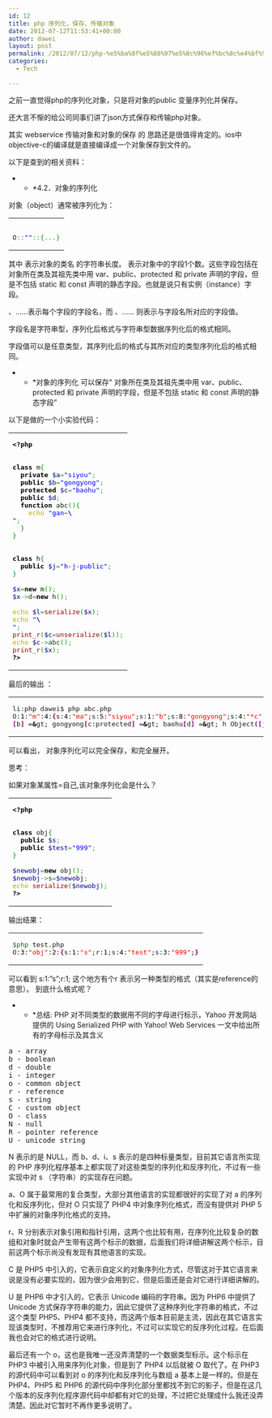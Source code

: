 ```yaml
---
id: 12
title: php 序列化，保存、传输对象
date: 2012-07-12T11:53:41+00:00
author: dawei
layout: post
permalink: /2012/07/12/php-%e5%ba%8f%e5%88%97%e5%8c%96%ef%bc%8c%e4%bf%9d%e5%ad%98%e3%80%81%e4%bc%a0%e8%be%93%e5%af%b9%e8%b1%a1/
categories:
  - Tech

---
```

之前一直觉得php的序列化对象，只是将对象的public 变量序列化并保存。
  
还大言不惭的给公司同事们讲了json方式保存和传输php对象。
  
其实 webservice 传输对象和对象的保存 的 思路还是很值得肯定的。ios中objective-c的编译就是直接编译成一个对象保存到文件的。
  
以下是查到的相关资料：

* * *4.2．对象的序列化


  
对象（object）通常被序列化为：</p> 

<div class="wp_syntax">
  <table>
    <tr>
      <td class="code">
        <pre class="php" style="font-family:monospace;">&nbsp;
O<span style="color: #339933;">::</span><span style="color: #0000ff;">""</span><span style="color: #339933;">::</span><span style="color: #009900;">&#123;</span><span style="color: #339933;">...</span><span style="color: #009900;">&#125;</span></pre>
      </td>
    </tr>
  </table>
</div>

其中 表示对象的类名 的字符串长度。 表示对象中的字段1个数。这些字段包括在对象所在类及其祖先类中用 var、public、protected 和 private 声明的字段，但是不包括 static 和 const 声明的静态字段。也就是说只有实例（instance）字段。
  
、……表示每个字段的字段名，而 、…… 则表示与字段名所对应的字段值。
  
字段名是字符串型，序列化后格式与字符串型数据序列化后的格式相同。
  
字段值可以是任意类型，其序列化后的格式与其所对应的类型序列化后的格式相同。

* * *对象的序列化 可以保存“ 对象所在类及其祖先类中用 var、public、protected 和 private 声明的字段，但是不包括 static 和 const 声明的静态字段”


  
以下是做的一个小实验代码：</p> 

<div class="wp_syntax">
  <table>
    <tr>
      <td class="code">
        <pre class="php" style="font-family:monospace;"><span style="color: #000000; font-weight: bold;">&lt;?php</span>
&nbsp;
&nbsp;
<span style="color: #000000; font-weight: bold;">class</span> m<span style="color: #009900;">&#123;</span>
  <span style="color: #000000; font-weight: bold;">private</span> <span style="color: #000088;">$a</span><span style="color: #339933;">=</span><span style="color: #0000ff;">"siyou"</span><span style="color: #339933;">;</span>
  <span style="color: #000000; font-weight: bold;">public</span> <span style="color: #000088;">$b</span><span style="color: #339933;">=</span><span style="color: #0000ff;">"gongyong"</span><span style="color: #339933;">;</span>
  <span style="color: #000000; font-weight: bold;">protected</span> <span style="color: #000088;">$c</span><span style="color: #339933;">=</span><span style="color: #0000ff;">"baohu"</span><span style="color: #339933;">;</span>
  <span style="color: #000000; font-weight: bold;">public</span> <span style="color: #000088;">$d</span><span style="color: #339933;">;</span>
  <span style="color: #000000; font-weight: bold;">function</span> abc<span style="color: #009900;">&#40;</span><span style="color: #009900;">&#41;</span><span style="color: #009900;">&#123;</span>
    <span style="color: #b1b100;">echo</span> <span style="color: #0000ff;">"gan~<span style="color: #000099; font-weight: bold;">\
</span>"</span><span style="color: #339933;">;</span>
  <span style="color: #009900;">&#125;</span>
<span style="color: #009900;">&#125;</span>
&nbsp;
&nbsp;
<span style="color: #000000; font-weight: bold;">class</span> h<span style="color: #009900;">&#123;</span>
  <span style="color: #000000; font-weight: bold;">public</span> <span style="color: #000088;">$j</span><span style="color: #339933;">=</span><span style="color: #0000ff;">"h-j-public"</span><span style="color: #339933;">;</span>
<span style="color: #009900;">&#125;</span>
&nbsp;
<span style="color: #000088;">$x</span><span style="color: #339933;">=</span><span style="color: #000000; font-weight: bold;">new</span> m<span style="color: #009900;">&#40;</span><span style="color: #009900;">&#41;</span><span style="color: #339933;">;</span>
<span style="color: #000088;">$x</span><span style="color: #339933;">-&gt;</span><span style="color: #004000;">d</span><span style="color: #339933;">=</span><span style="color: #000000; font-weight: bold;">new</span> h<span style="color: #009900;">&#40;</span><span style="color: #009900;">&#41;</span><span style="color: #339933;">;</span>
&nbsp;
<span style="color: #b1b100;">echo</span> <span style="color: #000088;">$l</span><span style="color: #339933;">=</span><span style="color: #990000;">serialize</span><span style="color: #009900;">&#40;</span><span style="color: #000088;">$x</span><span style="color: #009900;">&#41;</span><span style="color: #339933;">;</span>
<span style="color: #b1b100;">echo</span> <span style="color: #0000ff;">"<span style="color: #000099; font-weight: bold;">\
</span>"</span><span style="color: #339933;">;</span>
<span style="color: #990000;">print_r</span><span style="color: #009900;">&#40;</span><span style="color: #000088;">$c</span><span style="color: #339933;">=</span><span style="color: #990000;">unserialize</span><span style="color: #009900;">&#40;</span><span style="color: #000088;">$l</span><span style="color: #009900;">&#41;</span><span style="color: #009900;">&#41;</span><span style="color: #339933;">;</span>
<span style="color: #b1b100;">echo</span> <span style="color: #000088;">$c</span><span style="color: #339933;">-&gt;</span><span style="color: #004000;">abc</span><span style="color: #009900;">&#40;</span><span style="color: #009900;">&#41;</span><span style="color: #339933;">;</span>
<span style="color: #990000;">print_r</span><span style="color: #009900;">&#40;</span><span style="color: #000088;">$x</span><span style="color: #009900;">&#41;</span><span style="color: #339933;">;</span>
<span style="color: #000000; font-weight: bold;">?&gt;</span></pre>
      </td>
    </tr>
  </table>
</div>

最后的输出 ：

<div class="wp_syntax">
  <table>
    <tr>
      <td class="code">
        <pre class="bash" style="font-family:monospace;">li:php dawei$ php abc.php
O:<span style="color: #000000;">1</span>:<span style="color: #ff0000;">"m"</span>:<span style="color: #000000;">4</span>:<span style="color: #7a0874; font-weight: bold;">&#123;</span>s:<span style="color: #000000;">4</span>:<span style="color: #ff0000;">"ma"</span>;s:<span style="color: #000000;">5</span>:<span style="color: #ff0000;">"siyou"</span>;s:<span style="color: #000000;">1</span>:<span style="color: #ff0000;">"b"</span>;s:<span style="color: #000000;">8</span>:<span style="color: #ff0000;">"gongyong"</span>;s:<span style="color: #000000;">4</span>:<span style="color: #ff0000;">"*c"</span>;s:<span style="color: #000000;">5</span>:<span style="color: #ff0000;">"baohu"</span>;s:<span style="color: #000000;">1</span>:<span style="color: #ff0000;">"d"</span>;O:<span style="color: #000000;">1</span>:<span style="color: #ff0000;">"h"</span>:<span style="color: #000000;">1</span>:<span style="color: #7a0874; font-weight: bold;">&#123;</span>s:<span style="color: #000000;">1</span>:<span style="color: #ff0000;">"j"</span>;s:<span style="color: #000000;">10</span>:<span style="color: #ff0000;">"h-j-public"</span>;<span style="color: #7a0874; font-weight: bold;">&#125;</span><span style="color: #7a0874; font-weight: bold;">&#125;</span>m Object<span style="color: #7a0874; font-weight: bold;">&#40;</span><span style="color: #7a0874; font-weight: bold;">&#91;</span>a:m:private<span style="color: #7a0874; font-weight: bold;">&#93;</span> =<span style="color: #000000; font-weight: bold;">&</span>gt; siyou
<span style="color: #7a0874; font-weight: bold;">&#91;</span>b<span style="color: #7a0874; font-weight: bold;">&#93;</span> =<span style="color: #000000; font-weight: bold;">&</span>gt; gongyong<span style="color: #7a0874; font-weight: bold;">&#91;</span>c:protected<span style="color: #7a0874; font-weight: bold;">&#93;</span> =<span style="color: #000000; font-weight: bold;">&</span>gt; baohu<span style="color: #7a0874; font-weight: bold;">&#91;</span>d<span style="color: #7a0874; font-weight: bold;">&#93;</span> =<span style="color: #000000; font-weight: bold;">&</span>gt; h Object<span style="color: #7a0874; font-weight: bold;">&#40;</span><span style="color: #7a0874; font-weight: bold;">&#91;</span>j<span style="color: #7a0874; font-weight: bold;">&#93;</span> =<span style="color: #000000; font-weight: bold;">&</span>gt; h-j-public<span style="color: #7a0874; font-weight: bold;">&#41;</span><span style="color: #7a0874; font-weight: bold;">&#41;</span>gan~mObject<span style="color: #7a0874; font-weight: bold;">&#40;</span><span style="color: #7a0874; font-weight: bold;">&#91;</span>a:m:private<span style="color: #7a0874; font-weight: bold;">&#93;</span> =<span style="color: #000000; font-weight: bold;">&</span>gt; siyou<span style="color: #7a0874; font-weight: bold;">&#91;</span>b<span style="color: #7a0874; font-weight: bold;">&#93;</span> =<span style="color: #000000; font-weight: bold;">&</span>gt; gongyong<span style="color: #7a0874; font-weight: bold;">&#91;</span>c:protected<span style="color: #7a0874; font-weight: bold;">&#93;</span> =<span style="color: #000000; font-weight: bold;">&</span>gt; baohu<span style="color: #7a0874; font-weight: bold;">&#91;</span>d<span style="color: #7a0874; font-weight: bold;">&#93;</span> =<span style="color: #000000; font-weight: bold;">&</span>gt; h Object<span style="color: #7a0874; font-weight: bold;">&#40;</span><span style="color: #7a0874; font-weight: bold;">&#91;</span>j<span style="color: #7a0874; font-weight: bold;">&#93;</span> =<span style="color: #000000; font-weight: bold;">&</span>gt; h-j-public<span style="color: #7a0874; font-weight: bold;">&#41;</span><span style="color: #7a0874; font-weight: bold;">&#41;</span></pre>
      </td>
    </tr>
  </table>
</div>

可以看出， 对象序列化可以完全保存，和完全展开。
  
思考：
  
如果对象某属性=自己,该对象序列化会是什么？

<div class="wp_syntax">
  <table>
    <tr>
      <td class="code">
        <pre class="php" style="font-family:monospace;"><span style="color: #000000; font-weight: bold;">&lt;?php</span>
&nbsp;
&nbsp;
<span style="color: #000000; font-weight: bold;">class</span> obj<span style="color: #009900;">&#123;</span>
  <span style="color: #000000; font-weight: bold;">public</span> <span style="color: #000088;">$s</span><span style="color: #339933;">;</span>
  <span style="color: #000000; font-weight: bold;">public</span> <span style="color: #000088;">$test</span><span style="color: #339933;">=</span><span style="color: #0000ff;">"999"</span><span style="color: #339933;">;</span>
<span style="color: #009900;">&#125;</span>
&nbsp;
<span style="color: #000088;">$newobj</span><span style="color: #339933;">=</span><span style="color: #000000; font-weight: bold;">new</span> obj<span style="color: #009900;">&#40;</span><span style="color: #009900;">&#41;</span><span style="color: #339933;">;</span>
<span style="color: #000088;">$newobj</span><span style="color: #339933;">-&gt;</span><span style="color: #004000;">s</span><span style="color: #339933;">=</span><span style="color: #000088;">$newobj</span><span style="color: #339933;">;</span>
<span style="color: #b1b100;">echo</span> <span style="color: #990000;">serialize</span><span style="color: #009900;">&#40;</span><span style="color: #000088;">$newobj</span><span style="color: #009900;">&#41;</span><span style="color: #339933;">;</span>
<span style="color: #000000; font-weight: bold;">?&gt;</span></pre>
      </td>
    </tr>
  </table>
</div>

输出结果：

<div class="wp_syntax">
  <table>
    <tr>
      <td class="code">
        <pre class="bash" style="font-family:monospace;"><span style="color: #007800;">$php</span> test.php
O:<span style="color: #000000;">3</span>:<span style="color: #ff0000;">"obj"</span>:<span style="color: #000000;">2</span>:<span style="color: #7a0874; font-weight: bold;">&#123;</span>s:<span style="color: #000000;">1</span>:<span style="color: #ff0000;">"s"</span>;r:<span style="color: #000000;">1</span>;s:<span style="color: #000000;">4</span>:<span style="color: #ff0000;">"test"</span>;s:<span style="color: #000000;">3</span>:<span style="color: #ff0000;">"999"</span>;<span style="color: #7a0874; font-weight: bold;">&#125;</span></pre>
      </td>
    </tr>
  </table>
</div>

可以看到 s:1:&#8221;s&#8221;;r:1; 这个地方有个r 表示另一种类型的格式（其实是reference的意思）。 到底什么格式呢？

* * *总结: PHP 对不同类型的数据用不同的字母进行标示，Yahoo 开发网站提供的 Using Serialized PHP with Yahoo! Web Services 一文中给出所有的字母标示及其含义</p> 

<pre>a - array
b - boolean
d - double
i - integer
o - common object
r - reference
s - string
C - custom object
O - class
N - null
R - pointer reference
U - unicode string
</pre>

N 表示的是 NULL，而 b、d、i、s 表示的是四种标量类型，目前其它语言所实现的 PHP 序列化程序基本上都实现了对这些类型的序列化和反序列化，不过有一些实现中对 s （字符串）的实现存在问题。
  
a、O 属于最常用的复合类型，大部分其他语言的实现都很好的实现了对 a 的序列化和反序列化，但对 O 只实现了 PHP4 中对象序列化格式，而没有提供对 PHP 5 中扩展的对象序列化格式的支持。
  
r、R 分别表示对象引用和指针引用，这两个也比较有用，在序列化比较复杂的数组和对象时就会产生带有这两个标示的数据，后面我们将详细讲解这两个标示，目前这两个标示尚没有发现有其他语言的实现。
  
C 是 PHP5 中引入的，它表示自定义的对象序列化方式，尽管这对于其它语言来说是没有必要实现的，因为很少会用到它，但是后面还是会对它进行详细讲解的。
  
U 是 PHP6 中才引入的，它表示 Unicode 编码的字符串。因为 PHP6 中提供了 Unicode 方式保存字符串的能力，因此它提供了这种序列化字符串的格式，不过这个类型 PHP5、PHP4 都不支持，而这两个版本目前是主流，因此在其它语言实现该类型时，不推荐用它来进行序列化，不过可以实现它的反序列化过程。在后面我也会对它的格式进行说明。
  
最后还有一个 o，这也是我唯一还没弄清楚的一个数据类型标示。这个标示在 PHP3 中被引入用来序列化对象，但是到了 PHP4 以后就被 O 取代了。在 PHP3 的源代码中可以看到对 o 的序列化和反序列化与数组 a 基本上是一样的。但是在 PHP4、PHP5 和 PHP6 的源代码中序列化部分里都找不到它的影子，但是在这几个版本的反序列化程序源代码中却都有对它的处理，不过把它处理成什么我还没弄清楚。因此对它暂时不再作更多说明了。

